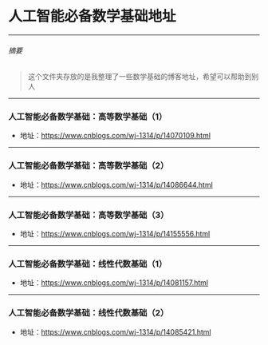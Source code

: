 # 人工智能必备数学基础地址
***
###### 摘要
> 这个文件夹存放的是我整理了一些数学基础的博客地址，希望可以帮助到别人
***
### 人工智能必备数学基础：高等数学基础（1） 
  - 地址：https://www.cnblogs.com/wj-1314/p/14070109.html
***
### 人工智能必备数学基础：高等数学基础（2）
  - 地址：https://www.cnblogs.com/wj-1314/p/14086644.html
***
### 人工智能必备数学基础：高等数学基础（3）
  - 地址：https://www.cnblogs.com/wj-1314/p/14155556.html
***
### 人工智能必备数学基础：线性代数基础（1）
  - 地址：https://www.cnblogs.com/wj-1314/p/14081157.html
***
### 人工智能必备数学基础：线性代数基础（2）
  - 地址：https://www.cnblogs.com/wj-1314/p/14085421.html
